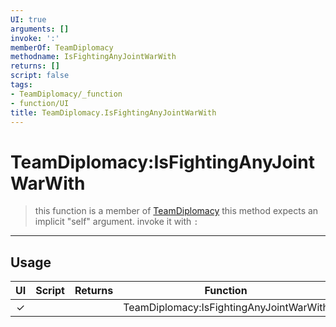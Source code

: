 ```yaml
---
UI: true
arguments: []
invoke: ':'
memberOf: TeamDiplomacy
methodname: IsFightingAnyJointWarWith
returns: []
script: false
tags:
- TeamDiplomacy/_function
- function/UI
title: TeamDiplomacy.IsFightingAnyJointWarWith
---
```

# TeamDiplomacy:IsFightingAnyJointWarWith
> this function is a member of [TeamDiplomacy](civ-6/lua/TeamDiplomacy.md)
> this method expects an implicit "self" argument. invoke it with `:`
-----
## Usage
|  UI | Script | Returns | Function | Arguments |
|:---:|:------:|-------:|:--------:|:---------|
|✓| ||TeamDiplomacy:IsFightingAnyJointWarWith||
